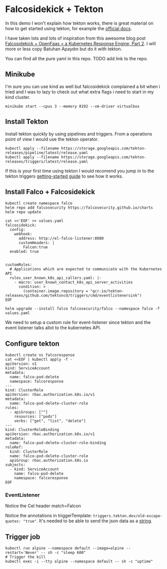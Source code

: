 # Falcosidekick + Tekton

In this demo I won't explain how tekton works, there is great material on how to get started using tekton,
for example the [official docs](https://tekton.dev/docs/overview/).

I have taken lots and lots of inspiration from this awesome blog post
[Falcosidekick + OpenFaas = a Kubernetes Response Engine, Part 2](https://falco.org/blog/falcosidekick-openfaas/).
I will more or less copy Batuhan Apaydın but do it with tekton.

You can find all the pure yaml in this repo. TODO add link to the repo.

## Minikube

I'm sure you can use kind as well but falcosidekick complained a bit when i tried and I was to lazy to check out what extra flags i need to start in my kind cluster.

```shell
minikube start --cpus 3 --memory 8192 --vm-driver virtualbox
```

## Install Tekton

Install tekton quickly by using pipelines and triggers. From a operations point of view I would use the tekton operator.

```shell
kubectl apply --filename https://storage.googleapis.com/tekton-releases/pipeline/latest/release.yaml
kubectl apply --filename https://storage.googleapis.com/tekton-releases/triggers/latest/release.yaml

```

If this is your first time using tekton I would recomend you jump in to the tekton triggers [getting-started guide](https://github.com/tektoncd/triggers/tree/v0.10.1/docs/getting-started) to see how it works.

## Install Falco + Falcosidekick

```shell
kubectl create namespace falco
helm repo add falcosecurity https://falcosecurity.github.io/charts
helm repo update

cat <<'EOF' >> values.yaml
falcosidekick:
  config:
    webhook:
      address: http://el-falco-listener:8080
      customHeaders: |
        Falcon:true
  enabled: true


customRules:
  # Applications which are expected to communicate with the Kubernetes API
  rules_user_known_k8s_api_callers.yaml: |-
    - macro: user_known_contact_k8s_api_server_activities
      condition: >
        (container.image.repository = "gcr.io/tekton-releases/github.com/tektoncd/triggers/cmd/eventlistenersink")
EOF

helm upgrade --install falco falcosecurity/falco --namespace falco -f values.yaml
```

We need to setup a custom rule for event-listener since tekton and the event listener talks allot to the kubernetes API.

## Configure tekton

```shell
kubectl create ns falcoresponse
cat <<EOF | kubectl apply -f -
apiVersion: v1
kind: ServiceAccount
metadata:
  name: falco-pod-delete
  namespace: falcoresponse
---
kind: ClusterRole
apiVersion: rbac.authorization.k8s.io/v1
metadata:
  name: falco-pod-delete-cluster-role
rules:
  - apiGroups: [""]
    resources: ["pods"]
    verbs: ["get", "list", "delete"]
---
kind: ClusterRoleBinding
apiVersion: rbac.authorization.k8s.io/v1
metadata:
  name: falco-pod-delete-cluster-role-binding
roleRef:
  kind: ClusterRole
  name: falco-pod-delete-cluster-role
  apiGroup: rbac.authorization.k8s.io
subjects:
  - kind: ServiceAccount
    name: falco-pod-delete
    namespace: falcoresponse
EOF
```

### EventListener

Notice the Cel header match=Falcon

Notice the annotations in triggerTemplate: `triggers.tekton.dev/old-escape-quotes: "true"`.
It's needed to be able to send the json data as a [string](https://tekton.dev/docs/triggers/triggertemplates/#escaping-quoted-strings).

## Trigger job

```shell
kubectl run alpine --namespace default --image=alpine --restart='Never' -- sh -c "sleep 600"
# Trigger the kill
kubectl exec -i --tty alpine --namespace default -- sh -c "uptime"

```
